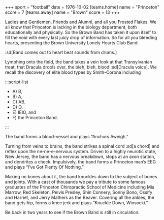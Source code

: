 +++
sport = "football"
date = 1976-10-02
[teams.home]
name = "Princeton"
score = 7
[teams.away]
name = "Brown"
score = 13
+++

Ladies and Gentlemen, Friends and Alumni, and all you Frosted Flakes. We all know that Princeton is lacking in the biology department, both educationally and physically. So the Brown Band has taken it upon itself to fill the void with every last juicy drop of information. So for all you bleeding hearts, presenting the Brown University Lonely Hearts Club Band.

:sd[Band comes out to heart beat sounds from drums.]

Lymphing onto the field, the band takes a vein look at that Transylvanian treat, that Dracula drools over, the bleh, bleh, blood :sd[Dracula voice]. We recall the discovery of elite blood types by Smith-Corona including

:::script-list

- A) B,
- B) A,
- C) AB,
- D) O,
- E) IEIO, and
- F) the Princeton Band.

:::

The band forms a blood-vessel and plays “Anchors Aweigh.”

Turning from veins to brains, the band strikes a spinal cord :sd[a chord] and reflex upon the ne-ne-e-nervous system. Driven to a highly neurotic state, New Jersey, the band has a nervous breakdown, stops at an axon station, and dendrites a check. Impulsively, the band forms a Princeton man’s EEG and plays “I’ve Got Plenty Of Nothing.”

Making no bones about it, the band knuckles down to the subject of bones and joints. With a cast of thousands we pay a tribute to some famous graduates of the Princeton Chiropractic School of Medicine including Mia Marrow, Red Skeleton, Pelvis Presley, Shin Connery, Sonny Bono, Ossify and Harriet, and Jerry Mathers as the Beaver. Covering all the ankles, the band gets hip, forms a knee jerk and plays “Knuckle Down, Winsocki.”

Be back in two years to see if the Brown Band is still in circulation.
